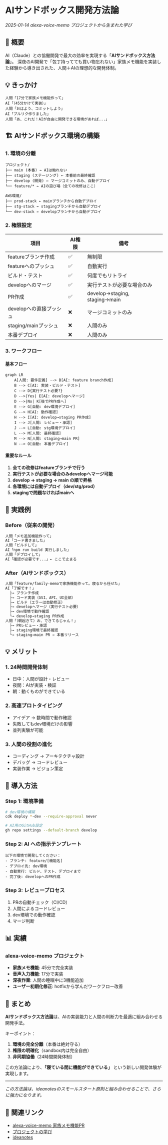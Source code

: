 # AIサンドボックス開発方法論

*2025-01-14 alexa-voice-memo プロジェクトから生まれた学び*

## 🎯 概要

AI（Claude）との協働開発で最大の効率を実現する「**AIサンドボックス方法論**」。
深夜のAI開発で「包丁持ってても買い物忘れない」家族メモ機能を実装した経験から導き出された、人間＋AIの理想的な開発体制。

## 💡 きっかけ

```
人間「17分で家族メモ機能作って」
AI「（45分かけて実装）」
人間「おはよう、コミットしよう」
AI「プルリク作りました」
人間「あ、これだ！AIが自由に開発できる環境があれば...」
```

## 🏗️ AIサンドボックス環境の構築

### 1. 環境の分離

```
プロジェクト/
├── main (本番) ← AIは触れない
├── staging (ステージング) ← 本番前の最終確認
├── develop (開発) ← マージコミットのみ、自動デプロイ
└── feature/* ← AIの遊び場（全ての改修はここ）

AWS環境/
├── prod-stack ← mainブランチから自動デプロイ
├── stg-stack ← stagingブランチから自動デプロイ
└── dev-stack ← developブランチから自動デプロイ
```

### 2. 権限設定

| 項目 | AI権限 | 備考 |
|------|--------|------|
| featureブランチ作成 | ✅ | 無制限 |
| featureへのプッシュ | ✅ | 自動実行 |
| ビルド・テスト | ✅ | 何度でもリトライ |
| developへのマージ | ✅ | 実行テストが必要な場合のみ |
| PR作成 | ✅ | develop→staging, staging→main |
| developへの直接プッシュ | ❌ | マージコミットのみ |
| staging/mainプッシュ | ❌ | 人間のみ |
| 本番デプロイ | ❌ | 人間のみ |

### 3. ワークフロー

#### 基本フロー
```mermaid
graph LR
    A[人間: 要件定義] --> B[AI: feature branch作成]
    B --> C[AI: 実装・ビルド・テスト]
    C --> D{実行テスト必要?}
    D -->|Yes| E[AI: developへマージ]
    D -->|No| K[後でPR作成へ]
    E --> G[自動: dev環境デプロイ]
    G --> H[AI: 動作確認]
    H --> I[AI: develop→staging PR作成]
    I --> J[人間: レビュー・承認]
    J --> L[自動: stg環境デプロイ]
    L --> M[人間: 最終確認]
    M --> N[人間: staging→main PR]
    N --> O[自動: 本番デプロイ]
```

#### 重要なルール
1. **全ての改修はfeatureブランチで行う**
2. **実行テストが必要な場合のみdevelopへマージ可能**
3. **develop → staging → main の順で昇格**
4. **各環境には自動デプロイ（dev/stg/prod）**
5. **stagingで問題なければmainへ**

## 🚀 実践例

### Before（従来の開発）
```bash
人間「メモ追加機能作って」
AI「コード書きました」
人間「ビルドして」
AI「npm run build 実行しました」
人間「デプロイして」
AI「確認が必要です...」← ここで止まる
```

### After（AIサンドボックス）
```bash
人間「feature/family-memoで家族機能作って。寝るから任せた」
AI「了解です！」
  ├→ ブランチ作成
  ├→ コード実装（GSI、API、UI全部）
  ├→ ビルド（エラーは自動修正）
  ├→ developへマージ（実行テスト必要）
  ├→ dev環境で動作確認
  └→ develop→staging PR作成
人間「（朝起きて）お、できてるじゃん！」
  ├→ PRレビュー・承認
  ├→ staging環境で最終確認
  └→ staging→main PR → 本番リリース
```

## 💡 メリット

### 1. 24時間開発体制
- 日中：人間が設計・レビュー
- 夜間：AIが実装・検証
- 朝：動くものができている

### 2. 高速プロトタイピング
- アイデア → 数時間で動作確認
- 失敗してもdev環境だけの影響
- 並列実験が可能

### 3. 人間の役割の進化
- コーディング → アーキテクチャ設計
- デバッグ → コードレビュー
- 実装作業 → ビジョン策定

## 🔧 導入方法

### Step 1: 環境準備
```bash
# dev環境の構築
cdk deploy *-dev --require-approval never

# AI用のGitHub設定
gh repo settings --default-branch develop
```

### Step 2: AI への指示テンプレート
```
以下の環境で開発してください：
- ブランチ: feature/[機能名]
- デプロイ先: dev環境
- 自動実行: ビルド、テスト、デプロイまで
- 完了後: developへのPR作成
```

### Step 3: レビュープロセス
1. PRの自動チェック（CI/CD）
2. 人間によるコードレビュー
3. dev環境での動作確認
4. マージ判断

## 📊 実績

### alexa-voice-memo プロジェクト
- **家族メモ機能**: 45分で完全実装
- **音声入力機能**: 17分で実装
- **深夜作業**: 人間の睡眠中に3機能追加
- **ユーザー初期化修正**: hotfixから学んだワークフロー改善

## 🎯 まとめ

**AIサンドボックス方法論**は、AIの実装能力と人間の判断力を最適に組み合わせる開発手法。

キーポイント：
1. **環境の完全分離**（本番は絶対守る）
2. **権限の明確化**（sandbox内は完全自由）
3. **非同期協働**（24時間開発体制）

この方法論により、**「寝ている間に機能ができている」** という新しい開発体験が実現します。

---

*この方法論は、ideanotesのスモールスタート原則と組み合わせることで、さらに強力になります。*

## 🔗 関連リンク

- [alexa-voice-memo 家族メモ機能PR](https://github.com/flow-theory-x/alexa-voice-memo/pull/3)
- [プロジェクトの学び](./project-learnings.md)
- [ideanotes](https://github.com/flow-theory-x/ideanotes)